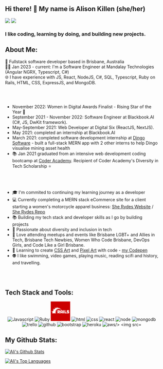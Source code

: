 ## Hi there! 👋 My name is Alison Killen (she/her)

[<img src="https://img.shields.io/badge/Twitter-1DA1F2?style=for-the-badge&logo=twitter&logoColor=white" />](https://twitter.com/alikillenit)
[<img src="https://img.shields.io/badge/LinkedIn-0077B5?style=for-the-badge&logo=linkedin&logoColor=white"/>](https://www.linkedin.com/in/alison-killen-2327a059/)


### I like coding, learning by doing, and building new projects. 

## About Me:

:wave: Fullstack software developer based in Brisbane, Australia <br>
:woman_technologist: Jan 2023 - current: I'm a Software Engineer at Mandalay Technologies (Angular NGRX, Typescript, C#) <br>
:globe_with_meridians: I have experience with JS, React, NodeJS, C#, SQL, Typescript, Ruby on Rails, HTML, CSS, ExpressJS, and MongoDB. <br>


<br>
<br>

- November 2022: Women in Digital Awards Finalist - Rising Star of the Year :confetti_ball:
- September 2021 - November 2022: Software Engineer at Blackbook.AI (C#, JS, DwKit framework).
- May-September 2021: Web Developer at Digital Six (ReactJS, NextJS).
- May 2021: completed an internship at Blackbook.AI
- March 2021: completed software development internship at [Dingo Software](https://www.dingo.com/) - built a full-stack MERN app with 2 other interns to help Dingo visualise mining asset health
- :books: Jan 2021 graduated from an intensive web development coding bootcamp at [Coder Academy](https://coderacademy.edu.au/). Recipient of Coder Academy's Diversity in Tech Scholarship :star:

<br>
<br>

- :mortar_board: I'm commited to continuing my learning journey as a developer 
- :computer: Currently completing a MERN stack eCommerce site for a client starting a women's motorcycle apparel business: [She Rydes Website](http://sherydesapp.herokuapp.com/) / [She Rydes Repo](https://github.com/alikillen/She_Rydes)
- :books: Building my tech stack and developer skills as I go by building projects
- :rainbow: Passionate about diversity and inclusion in tech
- :pizza: Love attending meetups and events like Brisbane LGBT+ and Allies in Tech, Brisbane Tech Newbies, Women Who Code Brisbane, DevOps Girls, and Code Like a Girl Brisbane.
- :art: Learning to create [CSS Art](https://github.com/alikillen/css_art) and [Pixel Art](https://github.com/alikillen/pixel_art) with code - [my Codepen](https://codepen.io/alikillen)
- :alien: I like swimming, video games, playing music, reading scifi and history, and travelling.

<br>
<br>

## Tech Stack and Tools:
<p align="center">
<img src="https://img.icons8.com/dusk/64/000000/javascript.png" alt="Javascript"/>
<img src="https://img.icons8.com/color/48/000000/ruby-programming-language.png" alt="Ruby"/>
<img src="./img/rails.png" alt="Ruby on Rails"/>
<img src="https://img.icons8.com/nolan/64/html-filetype.png" alt="html" />
<img src="https://img.icons8.com/nolan/64/css-filetype.png" alt="css" />
<img src="https://img.icons8.com/nolan/64/react-native.png" alt="react" />
<img src="https://img.icons8.com/color/96/000000/nodejs.png" alt="node"/>
<img src="https://img.icons8.com/color/48/000000/mongodb.png" alt="mongodb"/>


<img src="https://img.icons8.com/nolan/64/trello.png" alt="trello" />
<img src="https://img.icons8.com/nolan/64/github.png" alt="github" />
<img src="https://img.icons8.com/color/48/000000/bootstrap.png" alt="bootstrap" />
<img src="https://img.icons8.com/color/48/000000/heroku.png" alt="heroku"/>
<img src="https://img.icons8.com/color/48/000000/amazon-web-services.png" alt="aws/>
<img src="https://img.icons8.com/color/48/000000/postgreesql.png" alt="postgresql" />

</p>

## My Github Stats:

[![Ali's Github Stats](https://github-readme-stats.vercel.app/api?username=alikillen)](https://github.com/alikillen/github-readme-stats)

[![Ali's Top Languages](https://github-readme-stats.vercel.app/api/top-langs/?username=alikillen&layout=compact)](https://github.com/alikillen/github-readme-stats)

<!--
**alikillen/alikillen** is a ✨ _special_ ✨ repository because its `README.md` (this file) appears on your GitHub profile.

Here are some ideas to get you started:

- 🔭 I’m currently working on ...
- 🌱 I’m currently learning ...
- 👯 I’m looking to collaborate on ...
- 🤔 I’m looking for help with ...
- 💬 Ask me about ...
- 📫 How to reach me: ...
- 😄 Pronouns: ...
- ⚡ Fun fact: ...
-->
